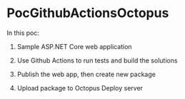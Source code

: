 # PocGithubActionsOctopus

In this poc:

1. Sample ASP.NET Core web application

2. Use Github Actions to run tests and build the solutions

3. Publish the web app, then create new package

4. Upload package to Octopus Deploy server
